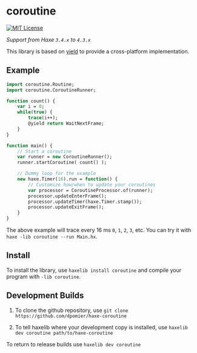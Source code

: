 coroutine
=======
[![MIT License](https://img.shields.io/badge/license-MIT-blue.svg?style=flat)](LICENSE.md)

*Support from Haxe `3.4.x` to `4.3.x`*

This library is based on [yield](https://github.com/dpomier/haxe-yield) to provide a cross-platform implementation.

Example
-----

```haxe
import coroutine.Routine;
import coroutine.CoroutineRunner;

function count() {
    var i = 0;
    while(true) {
        trace(i++);
        @yield return WaitNextFrame;
    }
}

function main() {
    // Start a coroutine
    var runner = new CoroutineRunner();
    runner.startCoroutine( count() );

    // Dummy loop for the example
    new haxe.Timer(16).run = function() {
        // Customize how/when to update your coroutines
        var processor = CoroutineProcessor.of(runner);
        processor.updateEnterFrame();
        processor.updateTimer(haxe.Timer.stamp());
        processor.updateExitFrame();
    }
}
```
The above example will trace every 16 ms `0`, `1`, `2`, `3`, etc. You can try it with `haxe -lib coroutine --run Main.hx`.

Install
-----

To install the library, use `haxelib install coroutine` and compile your program with `-lib coroutine`.

Development Builds
-----

1. To clone the github repository, use `git clone https://github.com/dpomier/haxe-coroutine`

2. To tell haxelib where your development copy is installed, use `haxelib dev coroutine path/to/haxe-coroutine`

To return to release builds use `haxelib dev coroutine`
